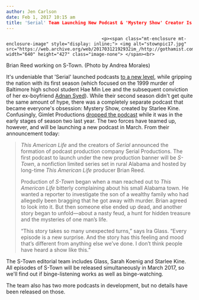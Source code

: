 ```yaml
---
author: Jen Carlson
date: Feb 1, 2017 10:15 am
title: 'Serial' Team Launching New Podcast & 'Mystery Show' Creator Is Involved
---
```


	
										<p><span class="mt-enclosure mt-enclosure-image" style="display: inline;"> <img alt="stownpic17.jpg" src="https://web.archive.org/web/20170312192932im_/http://gothamist.com/attachments/arts_jen/stownpic17.jpg" width="640" height="427" class="image-none"> </span><br>
<span class="photo_caption">Brian Reed working on S-Town. (Photo by Andrea Morales)</span></p>

<p>It&apos;s undeniable that &apos;Serial&apos; launched podcasts <a href="https://web.archive.org/web/20170312192932/http://gothamist.com/2014/11/07/serial_podcast.php">to a new level</a>, while gripping the nation with its first season (which focused on the 1999 murder of Baltimore high school student Hae Min Lee and the subsequent conviction of her ex-boyfriend <a href="https://web.archive.org/web/20170312192932/http://dcist.com/tags/adnansyed">Adnan Syed</a>). While their second season didn&apos;t get quite the same amount of hype, there was a completely separate podcast that became everyone&apos;s obsession: Mystery Show, created by Starlee Kine. Confusingly, Gimlet Productions <a href="https://web.archive.org/web/20170312192932/https://medium.com/@StarleeKine/hi-everyone-2c140c11488c#.sclzmn2qs">dropped the podcast</a> while it was in the early stages of season two last year. The two forces have teamed up, however, and will be launching a new podcast in March. From their announcement today:</p>

<blockquote><em>This American Life</em> and the creators of <em>Serial</em> announced the formation of podcast production company Serial Productions. The first podcast to launch under the new production banner will be <em>S-Town</em>, a nonfiction limited series set in rural Alabama and hosted by long-time <em>This American Life</em> producer Brian Reed.

<p>Production of <em>S-Town</em> began when a man reached out to <em>This American Life</em> bitterly complaining about his small Alabama town. He wanted a reporter to investigate the son of a wealthy family who had allegedly been bragging that he got away with murder. Brian agreed to look into it. But then someone else ended up dead, and another story began to unfold&#x2014;about a nasty feud, a hunt for hidden treasure and the mysteries of one man&#x2019;s life.</p>

<p>&#x201C;This story takes so many unexpected turns,&#x201D; says Ira Glass. &#x201C;Every episode is a new surprise. And the story has this feeling and mood that&#x2019;s different from anything else we&#x2019;ve done. I don&#x2019;t think people have heard a show like this.&#x201D;</p></blockquote><p></p>

<p>The S-Town editorial team includes Glass, Sarah Koenig and Starlee Kine. All episodes of S-Town will be released simultaneously in March 2017, so we&apos;ll find out if binge-listening works as well as binge-watching.</p>

<p>The team also has two more podcasts in development, but no details have been released on those.</p>					
										
									
				